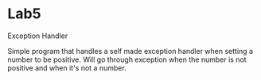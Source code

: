 # Lab5
Exception Handler

Simple program that handles a self made exception handler when setting a number to be positive.
Will go through exception when the number is not positive and when it's not a number.

